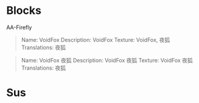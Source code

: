 # Blocks

AA-Firefly
> Name: VoidFox     Description: VoidFox     Texture: VoidFox, 夜狐     Translations: 夜狐

> Name: VoidFox 夜狐     Description: VoidFox 夜狐     Texture: VoidFox 夜狐     Translations: 夜狐
# Sus
